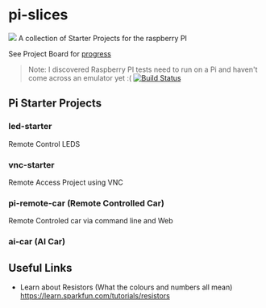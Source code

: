 # pi-slices

<img src="pi-slices-logo-transparent.png"> A collection of Starter Projects for the raspberry PI

See Project Board for [progress](../../projects) 

> Note: I discovered Raspberry PI tests need to run on a Pi and haven't come across an emulator yet :( [![Build Status](https://travis-ci.org/martingollogly/pi-slices.svg?branch=master)](https://travis-ci.org/martingollogly/pi-slices)


## Pi Starter Projects

### led-starter 

Remote Control LEDS


### vnc-starter 

Remote Access Project using VNC


### pi-remote-car (Remote Controlled Car)

Remote Controled car via command line and Web

### ai-car (AI Car)



## Useful Links

* Learn about Resistors (What the colours and numbers all mean)
https://learn.sparkfun.com/tutorials/resistors
